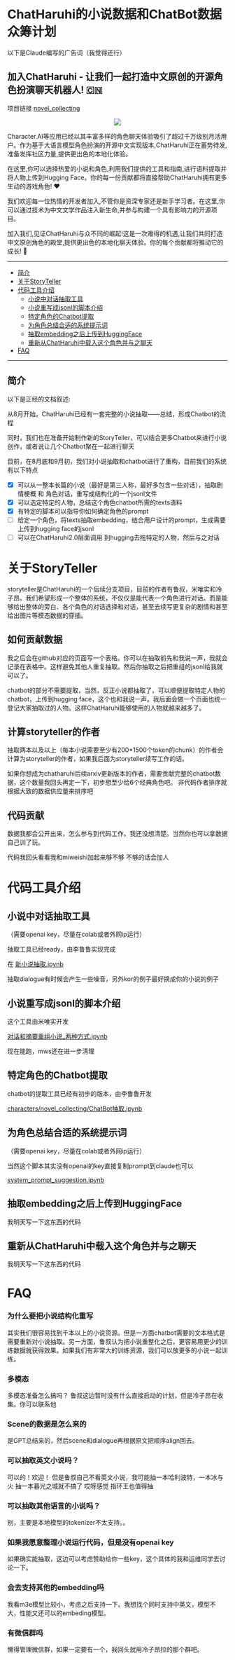 

# ChatHaruhi的小说数据和ChatBot数据众筹计划

以下是Claude编写的广告词（我觉得还行）

## 加入ChatHaruhi - 让我们一起打造中文原创的开源角色扮演聊天机器人! :cn:

项目链接 [novel_collecting](https://github.com/LC1332/Chat-Haruhi-Suzumiya/tree/main/characters/novel_collecting)

<p align="center">
    <img src="https://github.com/LC1332/Chat-Haruhi-Suzumiya/blob/main/figures/who_is_next.jpg">
</p>

Character.AI等应用已经以其丰富多样的角色聊天体验吸引了超过千万级别月活用户。作为基于大语言模型角色扮演的开源中文实现版本,ChatHaruhi正在蓄势待发,准备发挥社区力量,提供更出色的本地化体验。

在这里,你可以选择热爱的小说和角色,利用我们提供的工具和指南,进行语料提取并将人物上传到Hugging Face。你的每一份贡献都将直接帮助ChatHaruhi拥有更多生动的游戏角色! :heart:

我们欢迎每一位热情的开发者加入,不管你是资深专家还是新手学习者。在这里,你可以通过技术为中文文学作品注入新生命,并参与构建一个具有影响力的开源项目。

加入我们,见证ChatHaruhi与众不同的崛起!这是一次难得的机遇,让我们共同打造中文原创角色的殿堂,提供更出色的本地化聊天体验。你的每个贡献都将推动它的成长! :muscle:


---

- [简介](#简介)
- [关于StoryTeller](#关于StoryTeller)
- [代码工具介绍](#代码工具介绍)
    - [小说中对话抽取工具](#小说中对话抽取工具)
    - [小说重写成jsonl的脚本介绍](#小说重写成jsonl的脚本介绍)
    - [特定角色的Chatbot提取](#特定角色的Chatbot提取)
    - [为角色总结合适的系统提示词](#为角色总结合适的系统提示词)
    - [抽取embedding之后上传到HuggingFace](#抽取embedding之后上传到HuggingFace)
    - [重新从ChatHaruhi中载入这个角色并与之聊天](#重新从ChatHaruhi中载入这个角色并与之聊天)
- [FAQ](#FAQ)

---


## 简介

以下是正经的文档叙述:

从8月开始，ChatHaruhi已经有一套完整的小说抽取——总结，形成Chatbot的流程

同时，我们也在准备开始制作新的StoryTeller，可以结合更多Chatbot来进行小说创作，或者说让几个Chatbot聚在一起进行聊天

目前，在8月底和9月初，我们对小说抽取和chatbot进行了重构，目前我们的系统有以下特点

- [x] 可以从一整本长篇的小说（最好是第三人称，最好多包含一些对话），抽取剧情梗概 和 角色对话，重写成结构化的一个jsonl文件
- [x] 可以选定特定的人物，总结这个角色chatbot所需的texts语料
- [x] 有特定的脚本可以指导你如何确定角色的prompt
- [ ] 给定一个角色，将texts抽取embedding，结合用户设计的prompt，生成需要上传到hugging face的jsonl
- [ ] 可以在ChatHaruhi2.0层面调用 到hugging去拖特定的人物，然后与之对话 

# 关于StoryTeller

storyteller是ChatHaruhi的一个后续分支项目，目前的作者有鲁叔，米唯实和冷子昂。我们希望形成一个整体的系统，不仅仅是能代表一个角色进行对话。而是能够给出整体的旁白、各个角色的对话选择和对话，甚至去续写更复杂的剧情和甚至给出图片等模态数据的穿插。

## 如何贡献数据
我之后会在github对应的页面写一个表格。你可以在抽取前先和我说一声，我就会记录在表格中。这样避免其他人重复抽取。然后你抽取之后把重组的jsonl给我就可以了。

chatbot的部分不需要提取，当然，反正小说都抽取了，可以顺便提取特定人物的chatbot，上传到hugging face，这个也和我说一声。我后面会做一个页面也统一登记大家抽取过的人物。这样ChatHaruhi能够使用的人物就越来越多了。

## 计算storyteller的作者

抽取两本以及以上（每本小说需要至少有200*1500个token的chunk）的作者会计算为storyteller的作者，如果我后面为storyteller续写工作的话。

如果你想成为chatharuhi后续arxiv更新版本的作者，需要贡献完整的chatbot数据，这个数量我回头再定一下，初步想至少给6个经典角色吧。
非代码作者排序就根据大致的数据供应量来排序吧

## 代码贡献

数据我都会公开出来，怎么参与到代码工作。我还没想清楚。当然你也可以拿数据自己训了玩。

代码我回头看看我和miweishi加起来够不够 不够的话会加人

# 代码工具介绍

## 小说中对话抽取工具

（需要openai key，尽量在colab或者外网ip运行）

抽取工具已经ready，由李鲁鲁实现完成

在  [新小说抽取.ipynb](https://github.com/LC1332/Chat-Haruhi-Suzumiya/blob/main/characters/novel_collecting/%E6%96%B0%E5%B0%8F%E8%AF%B4%E6%8A%BD%E5%8F%96_release.ipynb)

抽取dialogue有时候会产生一些噪音，另外kor的例子最好换成你的小说的例子

## 小说重写成jsonl的脚本介绍

这个工具由米唯实开发

[对话和摘要重组小说_两种方式.ipynb](https://github.com/LC1332/Chat-Haruhi-Suzumiya/blob/main/characters/novel_collecting/ChatBot%E6%8A%BD%E5%8F%96.ipynb)

现在能跑，mws还在进一步清理

## 特定角色的Chatbot提取

chatbot的提取工具已经有初步的版本，由李鲁鲁开发

[characters/novel_collecting/ChatBot抽取.ipynb](https://github.com/LC1332/Chat-Haruhi-Suzumiya/blob/main/characters/novel_collecting/ChatBot%E6%8A%BD%E5%8F%96.ipynb)

## 为角色总结合适的系统提示词

（需要openai key，尽量在colab或者外网ip运行）

当然这个脚本其实没有openai的key直接复制prompt到claude也可以

[system_prompt_suggestion.ipynb](https://github.com/LC1332/Chat-Haruhi-Suzumiya/blob/main/characters/novel_collecting/system_prompt_suggestion.ipynb)

## 抽取embedding之后上传到HuggingFace
我明天写一下这东西的代码

## 重新从ChatHaruhi中载入这个角色并与之聊天
我明天写一下这东西的代码

# FAQ

### 为什么要把小说结构化重写

其实我们很容易找到千本以上的小说资源。但是一方面chatbot需要的文本格式是需要重新对小说抽取。另一方面，鲁叔认为把小说重整化之后，更容易用更少的训练数据就获得效果。如果我们有非常大的训练资源，我们可以放更多的小说一起训练。

### 多模态
多模态准备怎么搞吗？ 鲁叔这边暂时没有什么直接启动的计划，但是冷子昂在收集。你可以联系他

### Scene的数据是怎么来的
是GPT总结来的，然后scene和dialogue再根据原文把顺序align回去。

### 可以抽取英文小说吗？
可以的！欢迎！ 但是鲁叔自己不看英文小说，我可能抽一本哈利波特，一本冰与火 抽一本暮光之城就不搞了 哎呀感觉 指环王也值得抽
### 可以抽取其他语言的小说吗？
别，主要是本地模型的tokenizer不太支持。。
### 如果我愿意整理小说运行代码，但是没有openai key
如果确实能抽取，这边可以考虑赞助给你一些key，这个具体的我和运维同学去讨论一下。
### 会去支持其他的embedding吗
我看m3e模型比较小，考虑之后支持一下。我想找个同时支持中英文，模型不大，性能又还可以的embeding模型。
### 有微信群吗
懒得管理微信群，如果一定要有一个，我回头就用冷子昂拉的那个群吧。